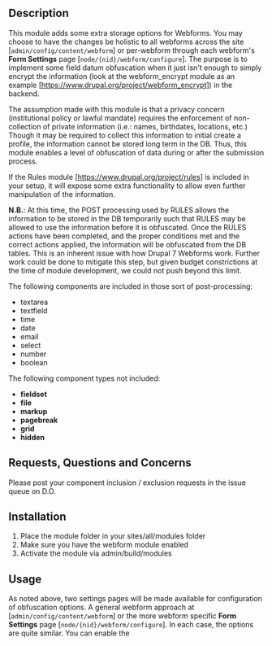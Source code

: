 Description
-----------
This module adds some extra storage options for Webforms. You may choose to have the changes be holistic to all webforms across the site [`admin/config/content/webform`] or per-webform through each webform's **Form Settings** page [`node/{nid}/webform/configure`]. The purpose is to implement some field datum obfuscation when it just isn't enough to simply encrypt the information (look at the webform_encrypt module as an example [https://www.drupal.org/project/webform_encrypt]) in the backend. 

The assumption made with this module is that a privacy concern (institutional policy or lawful mandate) requires the enforcement of non-collection of private information (i.e.: names, birthdates, locations, etc.) Though it may be required to collect this information to initial create a profile, the information cannot be stored long term in the DB. Thus, this module enables a level of obfuscation of data during or after the submission process.

If the Rules module [https://www.drupal.org/project/rules] is included in your setup, it will expose some extra functionality to allow even further manipulation of the information. 

**N.B.**: At this time, the POST processing used by RULES allows the information to be stored in the DB temporarily such that RULES may be allowed to use the information before it is obfuscated. Once the RULES actions have been completed, and the proper conditions met and the correct actions applied, the information will be obfuscated from the DB tables. This is an inherent issue with how Drupal 7 Webforms work. Further work could be done to mitigate this step, but given budget constrictions at the time of module development, we could not push beyond this limit. 

The following components are included in those sort of post-processing:
* textarea
* textfield
* time
* date
* email
* select
* number
* boolean

The following component types not included: 
* <strong>fieldset</strong>
* <strong>file</strong>
* <strong>markup</strong>
* <strong>pagebreak</strong>
* <strong>grid</strong>
* <strong>hidden</strong>

Requests, Questions and Concerns
--------------------------------
Please post your component inclusion / exclusion requests in the issue queue on D.O.

Installation
------------
1) Place the module folder in your sites/all/modules folder
2) Make sure you have the webform module enabled
3) Activate the module via admin/build/modules

Usage
-----
As noted above, two settings pages will be made available for configuration of obfuscation options. A general webform approach at [`admin/config/content/webform`] or the more webform specific **Form Settings** page [`node/{nid}/webform/configure`]. In each case, the options are quite similar. You can enable the 